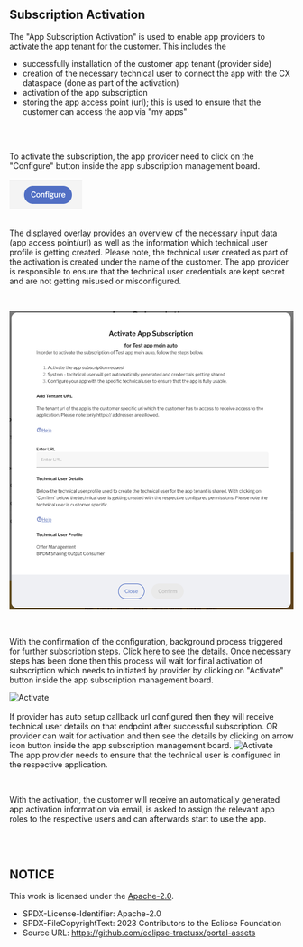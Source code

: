 ## Subscription Activation

The "App Subscription Activation" is used to enable app providers to activate the app tenant for the customer.
This includes the

- successfully installation of the customer app tenant (provider side)
- creation of the necessary technical user to connect the app with the CX dataspace (done as part of the activation)
- activation of the app subscription
- storing the app access point (url); this is used to ensure that the customer can access the app via "my apps"

<br>
<br>

To activate the subscription, the app provider need to click on the "Configure" button inside the app subscription management board.

![Configure](/docs/static/button-configure.png)
<br>
<br>

The displayed overlay provides an overview of the necessary input data (app access point/url) as well as the information which technical user profile is getting created.
Please note, the technical user created as part of the activation is created under the name of the customer. The app provider is responsible to ensure that the technical user credentials are kept secret and are not getting misused or misconfigured.

<br>

![Confirm](/docs/static/app-subscription-activation-screen.png)

<br>

With the confirmation of the configuration, background process triggered for further subscription steps. Click [here](/docs/admin/Interface%20Contracts/Offer-Autosetup.md#checklist-worker) to see the details.
Once necessary steps has been done then this process wil wait for final activation of subscription which needs to initiated by provider by clicking on "Activate" button inside the app subscription management board.

![Activate](/docs/static/button-activate.png)
<br>
<br>
If provider has auto setup callback url configured then they will receive technical user details on that endpoint after successful subscription.
OR provider can wait for activation and then see the details by clicking on arrow icon button inside the app subscription management board.
![Activate](/docs/static/button-arrow.png)
<br>
The app provider needs to ensure that the technical user is configured in the respective application.

<br>

With the activation, the customer will receive an automatically generated app activation information via email, is asked to assign the relevant app roles to the respective users and can afterwards start to use the app.

<br>
<br>

## NOTICE

This work is licensed under the [Apache-2.0](https://www.apache.org/licenses/LICENSE-2.0).

- SPDX-License-Identifier: Apache-2.0
- SPDX-FileCopyrightText: 2023 Contributors to the Eclipse Foundation
- Source URL: https://github.com/eclipse-tractusx/portal-assets
